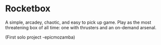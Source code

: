 # Rocketbox

A simple, arcadey, chaotic, and easy to pick up game. Play as the most threatening box of all time: one with thrusters and an on-demand arsenal.  

 (First solo project -epicmozamba)



 
